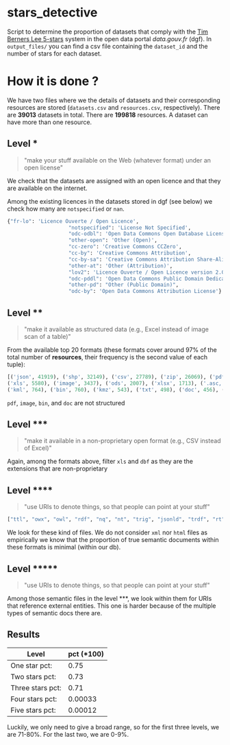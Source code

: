 # stars_detective
Script to determine the proportion of datasets that comply with the [Tim Berners Lee 5-stars](https://5stardata.info/en/) system in the open data portal *data.gouv.fr* (dgf). In `output_files/` you can find a csv file containing the `dataset_id` and the number of stars for each dataset.


# How it is done ?
We have two files where we the details of datasets and their corresponding resources are stored (`datasets.csv` and `resources.csv`, respectively). There are **39013** datasets in total. There are **199818** resources. A dataset can have more than one resource.

## Level *
>"make your stuff available on the Web (whatever format) under an open license"

We check that the datasets are assigned with an open licence and that they are available on the internet. 

Among the existing licences in the datasets stored in dgf (see below) we check how many are `notspecified` or `nan`.
```python
{"fr-lo": 'Licence Ouverte / Open Licence',
                    "notspecified": 'License Not Specified',
                    "odc-odbl": 'Open Data Commons Open Database License (ODbL)',
                    "other-open": 'Other (Open)',
                    "cc-zero": 'Creative Commons CCZero',
                    "cc-by": 'Creative Commons Attribution',
                    "cc-by-sa": 'Creative Commons Attribution Share-Alike',
                    "other-at": 'Other (Attribution)',
                    "lov2": 'Licence Ouverte / Open Licence version 2.0',
                    "odc-pddl": 'Open Data Commons Public Domain Dedication and Licence (PDDL)',
                    "other-pd": "Other (Public Domain)",
                    "odc-by": 'Open Data Commons Attribution License'}
```

## Level **

>"make it available as structured data (e.g., Excel instead of image scan of a table)"

From the available top 20 formats (these formats cover around 97% of the total number of **resources**, their frequency is the second value of each tuple):

```python
[('json', 41919), ('shp', 32149), ('csv', 27789), ('zip', 26069), ('pdf', 24123), ('xml', 11943), ('html', 10740),
('xls', 5580), ('image', 3437), ('ods', 2007), ('xlsx', 1713), ('.asc, .las, .glz', 1048), ('geojson', 787),
('kml', 764), ('bin', 760), ('kmz', 543), ('txt', 498), ('doc', 456), ('api', 391), ('dbf', 352)]
```

`pdf`, `image`, `bin`, and `doc` are not structured
 
 ## Level ***
 
 >"make it available in a non-proprietary open format (e.g., CSV instead of Excel)"
 
 Again, among the formats above, filter `xls` and `dbf` as they are the extensions that are non-proprietary
 
 ## Level ****

>"use URIs to denote things, so that people can point at your stuff"

```python
["ttl", "owx", "owl", "rdf", "nq", "nt", "trig", "jsonld", "trdf", "rt", "rj", "trix"]
```
We look for these kind of files. We do not consider `xml` nor `html` files as empirically we know that the proportion of true semantic documents within these formats is minimal (within our db).

## Level *****

>"use URIs to denote things, so that people can point at your stuff"

Among those semantic files in the level \*\*\*, we look within them for URIs that reference external entities.
This one is harder because of the multiple types of semantic docs there are. 


## Results

| Level        | pct (\*100)  |
|------------------|----------|
| One star pct:    | 0.75     |
| Two stars pct:   | 0.73     |
| Three stars pct: | 0.71     |
| Four stars pct:  | 0.00033  |
| Five stars pct:  | 0.00012  |

Luckily, we only need to give a broad range, so for the first three levels, we are 71-80%. For the last two, we are 0-9%.




